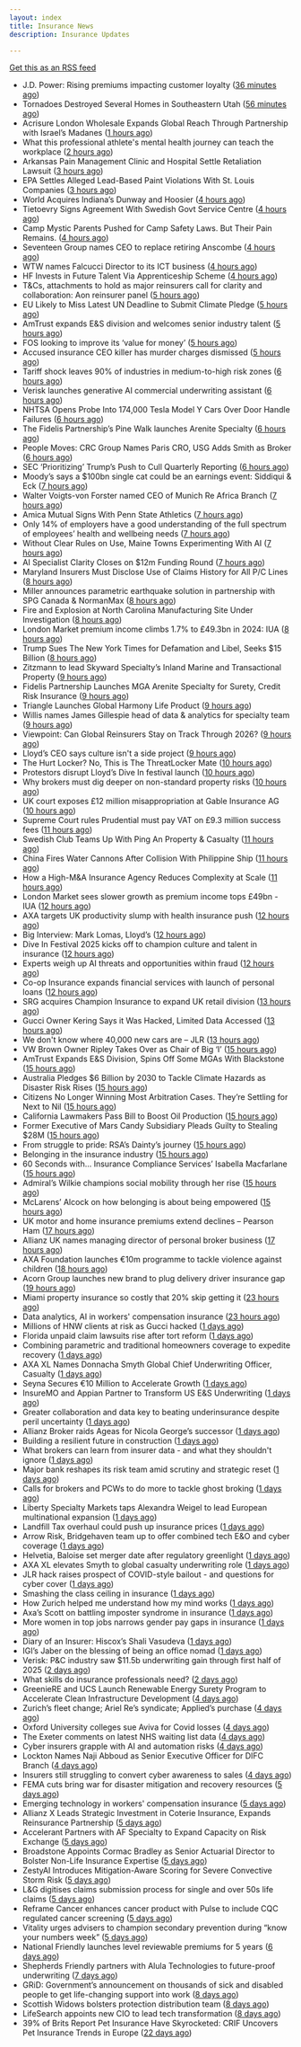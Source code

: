 ```yaml
---
layout: index
title: Insurance News
description: Insurance Updates

---
```


[Get this as an RSS feed](/insurance.rss)

<!-- news_marker starts -->
- J.D. Power: Rising premiums impacting customer loyalty ([36 minutes ago](https://www.dig-in.com/news/j-d-power-rising-premiums-impacting-customer-loyalty))
- Tornadoes Destroyed Several Homes in Southeastern Utah ([56 minutes ago](https://www.insurancejournal.com/news/west/2025/09/16/839363.htm))
- Acrisure London Wholesale Expands Global Reach Through Partnership with Israel’s Madanes ([1 hours ago](https://www.insurtechinsights.com/acrisure-london-wholesale-expands-global-reach-through-partnership-with-israels-madanes/))
- What this professional athlete's mental health journey can teach the workplace ([2 hours ago](https://www.dig-in.com/news/what-this-professional-athletes-mental-health-journey-can-teach-the-workplace))
- Arkansas Pain Management Clinic and Hospital Settle Retaliation Lawsuit ([3 hours ago](https://www.insurancejournal.com/news/southcentral/2025/09/16/839330.htm))
- EPA Settles Alleged Lead-Based Paint Violations With St. Louis Companies ([3 hours ago](https://www.insurancejournal.com/news/midwest/2025/09/16/839318.htm))
- World Acquires Indiana’s Dunway and Hoosier ([4 hours ago](https://www.insurancejournal.com/news/midwest/2025/09/16/839315.htm))
- Tietoevry Signs Agreement With Swedish Govt Service Centre ([4 hours ago](https://insurance-edge.net/2025/09/16/tietoevry-signs-agreement-with-swedish-govt-service-centre/))
- Camp Mystic Parents Pushed for Camp Safety Laws. But Their Pain Remains. ([4 hours ago](https://www.insurancejournal.com/news/southcentral/2025/09/16/839312.htm))
- Seventeen Group names CEO to replace retiring Anscombe ([4 hours ago](https://www.postonline.co.uk/news/7959044/seventeen-group-names-ceo-to-replace-retiring-anscombe))
- WTW names Falcucci Director to its ICT business ([4 hours ago](https://www.reinsurancene.ws/wtw-names-falcucci-director-to-its-ict-business/))
- HF Invests in Future Talent Via Apprenticeship Scheme ([4 hours ago](https://insurance-edge.net/2025/09/16/hf-invests-in-future-talent-via-apprenticeship-scheme/))
- T&Cs, attachments to hold as major reinsurers call for clarity and collaboration: Aon reinsurer panel ([5 hours ago](https://www.reinsurancene.ws/tcs-attachments-to-hold-as-major-reinsurers-call-for-clarity-and-collaboration-aon-reinsurer-panel/))
- EU Likely to Miss Latest UN Deadline to Submit Climate Pledge ([5 hours ago](https://www.insurancejournal.com/news/international/2025/09/16/839307.htm))
- AmTrust expands E&S division and welcomes senior industry talent ([5 hours ago](https://www.reinsurancene.ws/amtrust-expands-es-division-and-welcomes-senior-industry-talent/))
- FOS looking to improve its ‘value for money’ ([5 hours ago](https://www.postonline.co.uk/news/7959037/fos-looking-to-improve-its-%E2%80%98value-for-money%E2%80%99))
- Accused insurance CEO killer has murder charges dismissed ([5 hours ago](https://www.insurancebusinessmag.com/uk/news/breaking-news/accused-insurance-ceo-killer-has-murder-charges-dismissed-549889.aspx))
- Tariff shock leaves 90% of industries in medium-to-high risk zones ([6 hours ago](https://www.insurancebusinessmag.com/uk/news/breaking-news/tariff-shock-leaves-90-of-industries-in-mediumtohigh-risk-zones-549880.aspx))
- Verisk launches generative AI commercial underwriting assistant ([6 hours ago](https://www.reinsurancene.ws/verisk-launches-generative-ai-commercial-underwriting-assistant/))
- NHTSA Opens Probe Into 174,000 Tesla Model Y Cars Over Door Handle Failures ([6 hours ago](https://www.insurancejournal.com/news/national/2025/09/16/839299.htm))
- The Fidelis Partnership’s Pine Walk launches Arenite Specialty ([6 hours ago](https://www.reinsurancene.ws/the-fidelis-partnerships-pine-walk-launches-arenite-specialty/))
- People Moves: CRC Group Names Paris CRO, USG Adds Smith as Broker ([6 hours ago](https://www.insurancejournal.com/news/southeast/2025/09/16/839296.htm))
- SEC ‘Prioritizing’ Trump’s Push to Cull Quarterly Reporting ([6 hours ago](https://www.insurancejournal.com/news/national/2025/09/16/839291.htm))
- Moody’s says a $100bn single cat could be an earnings event: Siddiqui & Eck ([7 hours ago](https://www.reinsurancene.ws/moodys-says-a-100bn-single-cat-could-be-an-earnings-event-siddiqui-eck/))
- Walter Voigts-von Forster named CEO of Munich Re Africa Branch ([7 hours ago](https://www.reinsurancene.ws/walter-voigts-von-forster-named-ceo-of-munich-re-africa-branch/))
- Amica Mutual Signs With Penn State Athletics ([7 hours ago](https://www.insurancejournal.com/news/east/2025/09/16/839198.htm))
- Only 14% of employers have a good understanding of the full spectrum of employees’ health and wellbeing needs ([7 hours ago](https://ifamagazine.com/only-14-of-employers-have-a-good-understanding-of-the-full-spectrum-of-employees-health-and-wellbeing-needs/))
- Without Clear Rules on Use, Maine Towns Experimenting With AI ([7 hours ago](https://www.insurancejournal.com/news/east/2025/09/16/839204.htm))
- AI Specialist Clarity Closes on $12m Funding Round ([7 hours ago](https://insurance-edge.net/2025/09/16/ai-specialist-clarity-closes-on-12m-funding-round/))
- Maryland Insurers Must Disclose Use of Claims History for All P/C Lines ([8 hours ago](https://www.insurancejournal.com/news/east/2025/09/16/839268.htm))
- Miller announces parametric earthquake solution in partnership with SPG Canada & NormanMax ([8 hours ago](https://www.reinsurancene.ws/miller-announces-parametric-earthquake-solution-in-partnership-with-spg-canada-normanmax/))
- Fire and Explosion at North Carolina Manufacturing Site Under Investigation ([8 hours ago](https://www.insurancejournal.com/news/southeast/2025/09/16/839276.htm))
- London Market premium income climbs 1.7% to £49.3bn in 2024: IUA ([8 hours ago](https://www.reinsurancene.ws/london-market-premium-income-climbs-1-7-to-49-3bn-in-2024-iua/))
- Trump Sues The New York Times for Defamation and Libel, Seeks $15 Billion ([8 hours ago](https://www.insurancejournal.com/news/national/2025/09/16/839261.htm))
- Zitzmann to lead Skyward Specialty’s Inland Marine and Transactional Property ([9 hours ago](https://www.reinsurancene.ws/zitzmann-to-lead-skyward-specialtys-inland-marine-and-transactional-property/))
- Fidelis Partnership Launches MGA Arenite Specialty for Surety, Credit Risk Insurance ([9 hours ago](https://www.insurancejournal.com/news/international/2025/09/16/839256.htm))
- Triangle Launches Global Harmony Life Product ([9 hours ago](https://insurance-edge.net/2025/09/16/triangle-launches-global-harmony-life-product/))
- Willis names James Gillespie head of data & analytics for specialty team ([9 hours ago](https://www.insurancebusinessmag.com/uk/news/breaking-news/willis-names-james-gillespie-head-of-data-and-analytics-for-specialty-team-549811.aspx))
- Viewpoint: Can Global Reinsurers Stay on Track Through 2026? ([9 hours ago](https://www.insurancejournal.com/news/international/2025/09/16/839250.htm))
- Lloyd’s CEO says culture isn't a side project ([9 hours ago](https://www.postonline.co.uk/lloyd%E2%80%99slondon/7959035/lloyd%E2%80%99s-ceo-says-culture-isnt-a-side-project))
- The Hurt Locker? No, This is The ThreatLocker Mate ([10 hours ago](https://insurance-edge.net/2025/09/16/the-hurt-locker-no-this-is-the-threatlocker-mate/))
- Protestors disrupt Lloyd’s Dive In festival launch ([10 hours ago](https://www.postonline.co.uk/news/7959034/protestors-disrupt-lloyd%E2%80%99s-dive-in-festival-launch))
- Why brokers must dig deeper on non-standard property risks ([10 hours ago](https://www.insurancebusinessmag.com/uk/news/property-insurance/why-brokers-must-dig-deeper-on-nonstandard-property-risks-549804.aspx))
- UK court exposes £12 million misappropriation at Gable Insurance AG ([10 hours ago](https://www.insurancebusinessmag.com/uk/news/professional-liability/uk-court-exposes-12-million-misappropriation-at-gable-insurance-ag-549802.aspx))
- Supreme Court rules Prudential must pay VAT on £9.3 million success fees ([11 hours ago](https://www.insurancebusinessmag.com/uk/news/legal-insights/supreme-court-rules-prudential-must-pay-vat-on-9-3-million-success-fees-549801.aspx))
- Swedish Club Teams Up With Ping An Property & Casualty ([11 hours ago](https://insurance-edge.net/2025/09/16/swedish-club-teams-up-with-ping-an-property-casualty/))
- China Fires Water Cannons After Collision With Philippine Ship ([11 hours ago](https://www.insurancejournal.com/news/international/2025/09/16/839244.htm))
- How a High-M&A Insurance Agency Reduces Complexity at Scale ([11 hours ago](https://www.insurancejournal.com/blogs/agentsync/2025/09/16/839179.htm))
- London Market sees slower growth as premium income tops £49bn - IUA ([12 hours ago](https://www.insurancebusinessmag.com/uk/news/breaking-news/london-market-sees-slower-growth-as-premium-income-tops-49bn--iua-549791.aspx))
- AXA targets UK productivity slump with health insurance push ([12 hours ago](https://www.insurancebusinessmag.com/uk/news/life-insurance/axa-targets-uk-productivity-slump-with-health-insurance-push-549789.aspx))
- Big Interview: Mark Lomas, Lloyd’s ([12 hours ago](https://www.postonline.co.uk/lloyd%E2%80%99slondon/7958284/big-interview-mark-lomas-lloyd%E2%80%99s))
- Dive In Festival 2025 kicks off to champion culture and talent in insurance ([12 hours ago](https://www.insurancebusinessmag.com/uk/news/diversity-inclusion/dive-in-festival-2025-kicks-off-to-champion-culture-and-talent-in-insurance-549818.aspx))
- Experts weigh up AI threats and opportunities within fraud ([12 hours ago](https://www.postonline.co.uk/technology/7959024/experts-weigh-up-ai-threats-and-opportunities-within-fraud))
- Co-op Insurance expands financial services with launch of personal loans ([12 hours ago](https://www.insurancebusinessmag.com/uk/news/breaking-news/coop-insurance-expands-financial-services-with-launch-of-personal-loans-549783.aspx))
- SRG acquires Champion Insurance to expand UK retail division ([13 hours ago](https://www.insurancebusinessmag.com/uk/news/mergers-acquisitions/srg-acquires-champion-insurance-to-expand-uk-retail-division-549782.aspx))
- Gucci Owner Kering Says it Was Hacked, Limited Data Accessed ([13 hours ago](https://www.insurancejournal.com/news/international/2025/09/16/839236.htm))
- We don't know where 40,000 new cars are – JLR ([13 hours ago](https://www.insurancebusinessmag.com/uk/news/cyber/we-dont-know-where-40000-new-cars-are--jlr-549854.aspx))
- VW Brown Owner Ripley Takes Over as Chair of Big ‘I’ ([15 hours ago](https://www.insurancejournal.com/news/national/2025/09/16/839173.htm))
- AmTrust Expands E&S Division, Spins Off Some MGAs With Blackstone ([15 hours ago](https://www.insurancejournal.com/news/national/2025/09/16/839189.htm))
- Australia Pledges $6 Billion by 2030 to Tackle Climate Hazards as Disaster Risk Rises ([15 hours ago](https://www.insurancejournal.com/news/international/2025/09/16/839133.htm))
- Citizens No Longer Winning Most Arbitration Cases. They’re Settling for Next to Nil ([15 hours ago](https://www.insurancejournal.com/news/southeast/2025/09/16/839229.htm))
- California Lawmakers Pass Bill to Boost Oil Production ([15 hours ago](https://www.insurancejournal.com/news/west/2025/09/16/839186.htm))
- Former Executive of Mars Candy Subsidiary Pleads Guilty to Stealing $28M ([15 hours ago](https://www.insurancejournal.com/news/east/2025/09/16/839201.htm))
- From struggle to pride: RSA’s Dainty’s journey ([15 hours ago](https://www.postonline.co.uk/people/7958170/from-struggle-to-pride-rsa%E2%80%99s-dainty%E2%80%99s-journey))
- Belonging in the insurance industry ([15 hours ago](https://www.postonline.co.uk/lloyd%E2%80%99slondon/7959001/belonging-in-the-insurance-industry))
- 60 Seconds with... Insurance Compliance Services’ Isabella Macfarlane ([15 hours ago](https://www.postonline.co.uk/people/7958045/60-seconds-with-insurance-compliance-services%E2%80%99-isabella-macfarlane))
- Admiral’s Wilkie champions social mobility through her rise ([15 hours ago](https://www.postonline.co.uk/personal/7958144/admiral%E2%80%99s-wilkie-champions-social-mobility-through-her-rise))
- McLarens’ Alcock on how belonging is about being empowered ([15 hours ago](https://www.postonline.co.uk/claims/7958019/mclarens%E2%80%99-alcock-on-how-belonging-is-about-being-empowered))
- UK motor and home insurance premiums extend declines  – Pearson Ham ([17 hours ago](https://www.insurancebusinessmag.com/uk/news/auto-motor/uk-motor-and-home-insurance-premiums-extend-declines---pearson-ham-549754.aspx))
- Allianz UK names managing director of personal broker business ([17 hours ago](https://www.insurancebusinessmag.com/uk/news/breaking-news/allianz-uk-names-managing-director-of-personal-broker-business-549753.aspx))
- AXA Foundation launches €10m programme to tackle violence against children ([18 hours ago](https://www.insurancebusinessmag.com/uk/news/breaking-news/axa-foundation-launches-10m-programme-to-tackle-violence-against-children-549750.aspx))
- Acorn Group launches new brand to plug delivery driver insurance gap ([19 hours ago](https://www.insurancebusinessmag.com/uk/news/auto-motor/acorn-group-launches-new-brand-to-plug-delivery-driver-insurance-gap-549747.aspx))
- Miami property insurance so costly that 20% skip getting it ([23 hours ago](https://www.dig-in.com/news/property-insurance-now-7-of-housing-costs-nationwide))
- Data analytics, AI in workers' compensation insurance ([23 hours ago](https://www.dig-in.com/news/data-analytics-ai-in-workers-compensation-insurance))
- Millions of HNW clients at risk as Gucci hacked ([1 days ago](https://www.insurancebusinessmag.com/uk/news/cyber/millions-of-hnw-clients-at-risk-as-gucci-hacked-549740.aspx))
- Florida unpaid claim lawsuits rise after tort reform ([1 days ago](https://www.dig-in.com/news/florida-unpaid-claim-lawsuits-rise-after-tort-reform))
- Combining parametric and traditional homeowners coverage to expedite recovery ([1 days ago](https://www.dig-in.com/opinion/combining-parametric-homeowners-coverage-for-recovery))
- AXA XL Names Donnacha Smyth Global Chief Underwriting Officer, Casualty ([1 days ago](https://www.insurtechinsights.com/axa-xl-names-donnacha-smyth-global-chief-underwriting-officer-casualty/))
- Seyna Secures €10 Million to Accelerate Growth ([1 days ago](https://www.insurtechinsights.com/seyna-secures-e10-million-to-accelerate-growth/))
- InsureMO and Appian Partner to Transform US E&S Underwriting ([1 days ago](https://www.insurtechinsights.com/insuremo-and-appian-partner-to-transform-us-es-underwriting/))
- Greater collaboration and data key to beating underinsurance despite peril uncertainty ([1 days ago](https://www.postonline.co.uk/market-access/technology/7958964/greater-collaboration-and-data-key-to-beating-underinsurance-despite-peril-uncertainty))
- Allianz Broker raids Ageas for Nicola George’s successor ([1 days ago](https://www.postonline.co.uk/news/7959027/allianz-broker-raids-ageas-for-nicola-georges-successor))
- Building a resilient future in construction ([1 days ago](https://www.insurancebusinessmag.com/uk/tv/building-a-resilient-future-in-construction-549674.aspx))
- What brokers can learn from insurer data - and what they shouldn't ignore ([1 days ago](https://www.insurancebusinessmag.com/uk/news/technology/what-brokers-can-learn-from-insurer-data--and-what-they-shouldnt-ignore-549673.aspx))
- Major bank reshapes its risk team amid scrutiny and strategic reset ([1 days ago](https://www.insurancebusinessmag.com/uk/news/breaking-news/major-bank-reshapes-its-risk-team-amid-scrutiny-and-strategic-reset-549671.aspx))
- Calls for brokers and PCWs to do more to tackle ghost broking ([1 days ago](https://www.postonline.co.uk/broker/7959022/calls-for-brokers-and-pcws-to-do-more-to-tackle-ghost-broking))
- Liberty Specialty Markets taps Alexandra Weigel to lead European multinational expansion ([1 days ago](https://www.insurancebusinessmag.com/uk/news/breaking-news/liberty-specialty-markets-taps-alexandra-weigel-to-lead-european-multinational-expansion-549660.aspx))
- Landfill Tax overhaul could push up insurance prices ([1 days ago](https://www.postonline.co.uk/personal/7958999/landfill-tax-overhaul-could-push-up-insurance-prices))
- Arrow Risk, Bridgehaven team up to offer combined tech E&O and cyber coverage ([1 days ago](https://www.insurancebusinessmag.com/uk/news/cyber/arrow-risk-bridgehaven-team-up-to-offer-combined-tech-eando-and-cyber-coverage-549651.aspx))
- Helvetia, Baloise set merger date after regulatory greenlight ([1 days ago](https://www.insurancebusinessmag.com/uk/news/mergers-acquisitions/helvetia-baloise-set-merger-date-after-regulatory-greenlight-549649.aspx))
- AXA XL elevates Smyth to global casualty underwriting role ([1 days ago](https://www.insurancebusinessmag.com/uk/news/breaking-news/axa-xl-elevates-smyth-to-global-casualty-underwriting-role-549644.aspx))
- JLR hack raises prospect of COVID-style bailout - and questions for cyber cover ([1 days ago](https://www.insurancebusinessmag.com/uk/news/cyber/jlr-hack-raises-prospect-of-covidstyle-bailout--and-questions-for-cyber-cover-549629.aspx))
- Smashing the class ceiling in insurance ([1 days ago](https://www.postonline.co.uk/people/7958973/smashing-the-class-ceiling-in-insurance))
- How Zurich helped me understand how my mind works ([1 days ago](https://www.postonline.co.uk/commercial/7958120/how-zurich-helped-me-understand-how-my-mind-works))
- Axa’s Scott on battling imposter syndrome in insurance ([1 days ago](https://www.postonline.co.uk/people/7958164/axa%E2%80%99s-scott-on-battling-imposter-syndrome-in-insurance))
- More women in top jobs narrows gender pay gaps in insurance ([1 days ago](https://www.postonline.co.uk/broker/7958028/more-women-in-top-jobs-narrows-gender-pay-gaps-in-insurance))
- Diary of an Insurer: Hiscox’s Shali Vasudeva ([1 days ago](https://www.postonline.co.uk/lloyd%E2%80%99slondon/7957851/diary-of-an-insurer-hiscox%E2%80%99s-shali-vasudeva))
- IGI’s Jaber on the blessing of being an office nomad ([1 days ago](https://www.postonline.co.uk/commercial/7958141/igi%E2%80%99s-jaber-on-the-blessing-of-being-an-office-nomad))
- Verisk: P&C industry saw $11.5b underwriting gain through first half of 2025 ([2 days ago](https://www.dig-in.com/news/verisk-p-c-industry-saw-11-5b-underwriting-gain))
- What skills do insurance professionals need? ([2 days ago](https://www.dig-in.com/news/what-skills-do-insurance-professionals-need))
- GreenieRE and UCS Launch Renewable Energy Surety Program to Accelerate Clean Infrastructure Development ([4 days ago](https://www.insurtechinsights.com/greeniere-and-ucs-launch-renewable-energy-surety-program-to-accelerate-clean-infrastructure-development/))
- Zurich’s fleet change; Ariel Re’s syndicate; Applied’s purchase ([4 days ago](https://www.postonline.co.uk/news/7959004/zurich%E2%80%99s-fleet-change-ariel-re%E2%80%99s-syndicate-applied%E2%80%99s-purchase))
- Oxford University colleges sue Aviva for Covid losses ([4 days ago](https://www.postonline.co.uk/commercial/7959007/oxford-university-colleges-sue-aviva-for-covid-losses))
- The Exeter comments on latest NHS waiting list data ([4 days ago](https://ifamagazine.com/the-exeter-comments-on-latest-nhs-waiting-list-data/))
- Cyber insurers grapple with AI and automation risks ([4 days ago](https://www.postonline.co.uk/news/7959006/cyber-insurers-grapple-with-ai-and-automation-risks))
- Lockton Names Naji Abboud as Senior Executive Officer for DIFC Branch ([4 days ago](https://www.insurtechinsights.com/lockton-names-naji-abboud-as-senior-executive-officer-for-difc-branch/))
- Insurers still struggling to convert cyber awareness to sales ([4 days ago](https://www.postonline.co.uk/broker/7958985/insurers-still-struggling-to-convert-cyber-awareness-to-sales))
- FEMA cuts bring war for disaster mitigation and recovery resources ([5 days ago](https://www.dig-in.com/news/fema-cuts-bring-war-for-disaster-mitigation-resources))
- Emerging technology in workers' compensation insurance ([5 days ago](https://www.dig-in.com/podcast/emerging-technology-in-workers-compensation-insurance))
- Allianz X Leads Strategic Investment in Coterie Insurance, Expands Reinsurance Partnership ([5 days ago](https://www.insurtechinsights.com/allianz-x-leads-strategic-investment-in-coterie-insurance-expands-reinsurance-partnership/))
- Accelerant Partners with AF Specialty to Expand Capacity on Risk Exchange ([5 days ago](https://www.insurtechinsights.com/accelerant-partners-with-af-specialty-to-expand-capacity-on-risk-exchange/))
- Broadstone Appoints Cormac Bradley as Senior Actuarial Director to Bolster Non-Life Insurance Expertise ([5 days ago](https://www.insurtechinsights.com/broadstone-appoints-cormac-bradley-as-senior-actuarial-director-to-bolster-non-life-insurance-expertise/))
- ZestyAI Introduces Mitigation-Aware Scoring for Severe Convective Storm Risk ([5 days ago](https://www.insurtechinsights.com/zestyai-introduces-mitigation-aware-scoring-for-severe-convective-storm-risk/))
- L&G digitises claims submission process for single and over 50s life claims ([5 days ago](https://ifamagazine.com/lg-digitises-claims-submission-process-for-single-and-over-50s-life-claims/))
- Reframe Cancer enhances cancer product with Pulse to include CQC regulated cancer screening ([5 days ago](https://ifamagazine.com/reframe-cancer-enhances-cancer-product-with-pulse-to-include-cqc-regulated-cancer-screening/))
- Vitality urges advisers to champion secondary prevention during “know your numbers week” ([5 days ago](https://ifamagazine.com/vitality-urges-advisers-to-champion-secondary-prevention-during-know-your-numbers-week/))
- National Friendly launches level reviewable premiums for 5 years ([6 days ago](https://ifamagazine.com/national-friendly-launches-level-reviewable-premiums-for-5-years/))
- Shepherds Friendly partners with Alula Technologies to future-proof underwriting ([7 days ago](https://ifamagazine.com/shepherds-friendly-partners-with-alula-technologies-to-future-proof-underwriting/))
- GRiD: Government’s announcement on thousands of sick and disabled people to get life-changing support into work ([8 days ago](https://ifamagazine.com/grid-governments-announcement-on-thousands-of-sick-and-disabled-people-to-get-life-changing-support-into-work/))
- Scottish Widows bolsters protection distribution team ([8 days ago](https://ifamagazine.com/scottish-widows-bolsters-protection-distribution-team/))
- LifeSearch appoints new CIO to lead tech transformation ([8 days ago](https://ifamagazine.com/lifesearch-appoints-new-cio-to-lead-tech-transformation/))
- 39% of Brits Report Pet Insurance Have Skyrocketed: CRIF Uncovers Pet Insurance Trends in Europe ([22 days ago](https://thefintechtimes.com/39-of-brits-report-pet-insurance-have-skyrocketed-crif-uncovers-pet-insurance-trends-in-europe/))

<!-- news_marker ends -->